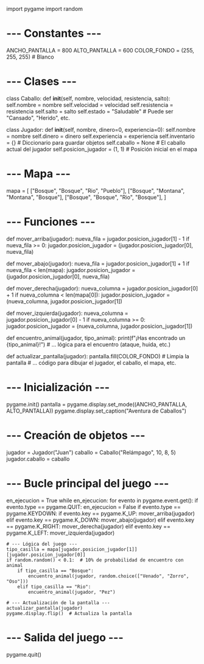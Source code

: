 import pygame
import random

# --- Constantes ---
ANCHO_PANTALLA = 800
ALTO_PANTALLA = 600
COLOR_FONDO = (255, 255, 255)  # Blanco

# --- Clases ---
class Caballo:
    def __init__(self, nombre, velocidad, resistencia, salto):
        self.nombre = nombre
        self.velocidad = velocidad
        self.resistencia = resistencia
        self.salto = salto
        self.estado = "Saludable"  # Puede ser "Cansado", "Herido", etc.

class Jugador:
    def __init__(self, nombre, dinero=0, experiencia=0):
        self.nombre = nombre
        self.dinero = dinero
        self.experiencia = experiencia
        self.inventario = {}  # Diccionario para guardar objetos
        self.caballo = None  # El caballo actual del jugador
        self.posicion_jugador = (1, 1)  # Posición inicial en el mapa

# --- Mapa ---
mapa = [
    ["Bosque", "Bosque", "Rio", "Pueblo"], 
    ["Bosque", "Montana", "Montana", "Bosque"],
    ["Bosque", "Bosque", "Rio", "Bosque"],
]

# --- Funciones ---
def mover_arriba(jugador):
    nueva_fila = jugador.posicion_jugador[1] - 1
    if nueva_fila >= 0:
        jugador.posicion_jugador = (jugador.posicion_jugador[0], nueva_fila)

def mover_abajo(jugador):
    nueva_fila = jugador.posicion_jugador[1] + 1
    if nueva_fila < len(mapa):
        jugador.posicion_jugador = (jugador.posicion_jugador[0], nueva_fila)

def mover_derecha(jugador):
    nueva_columna = jugador.posicion_jugador[0] + 1
    if nueva_columna < len(mapa[0]):
        jugador.posicion_jugador = (nueva_columna, jugador.posicion_jugador[1])

def mover_izquierda(jugador):
    nueva_columna = jugador.posicion_jugador[0] - 1
    if nueva_columna >= 0:
        jugador.posicion_jugador = (nueva_columna, jugador.posicion_jugador[1])

def encuentro_animal(jugador, tipo_animal):
    print(f"¡Has encontrado un {tipo_animal}!")
    # ... lógica para el encuentro (ataque, huida, etc.)

def actualizar_pantalla(jugador):
    pantalla.fill(COLOR_FONDO)  # Limpia la pantalla
    # ... código para dibujar el jugador, el caballo, el mapa, etc.

# --- Inicialización ---
pygame.init()
pantalla = pygame.display.set_mode((ANCHO_PANTALLA, ALTO_PANTALLA))
pygame.display.set_caption("Aventura de Caballos")

# --- Creación de objetos ---
jugador = Jugador("Juan")
caballo = Caballo("Relámpago", 10, 8, 5)
jugador.caballo = caballo

# --- Bucle principal del juego ---
en_ejecucion = True
while en_ejecucion:
    for evento in pygame.event.get():
        if evento.type == pygame.QUIT:
            en_ejecucion = False
        if evento.type == pygame.KEYDOWN:
            if evento.key == pygame.K_UP:
                mover_arriba(jugador)
            elif evento.key == pygame.K_DOWN:
                mover_abajo(jugador)
            elif evento.key == pygame.K_RIGHT:
                mover_derecha(jugador)
            elif evento.key == pygame.K_LEFT:
                mover_izquierda(jugador)

    # --- Lógica del juego ---
    tipo_casilla = mapa[jugador.posicion_jugador[1]][jugador.posicion_jugador[0]]
    if random.random() < 0.1:  # 10% de probabilidad de encuentro con animal
        if tipo_casilla == "Bosque":
            encuentro_animal(jugador, random.choice(["Venado", "Zorro", "Oso"]))
        elif tipo_casilla == "Rio":
            encuentro_animal(jugador, "Pez")

    # --- Actualización de la pantalla ---
    actualizar_pantalla(jugador)
    pygame.display.flip()  # Actualiza la pantalla

# --- Salida del juego ---
pygame.quit()
